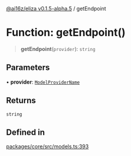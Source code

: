 [@ai16z/eliza v0.1.5-alpha.5](../index.md) / getEndpoint

# Function: getEndpoint()

> **getEndpoint**(`provider`): `string`

## Parameters

• **provider**: [`ModelProviderName`](../enumerations/ModelProviderName.md)

## Returns

`string`

## Defined in

[packages/core/src/models.ts:393](https://github.com/nouns-amigos/agente-burrito-mvp/blob/main/packages/core/src/models.ts#L393)
